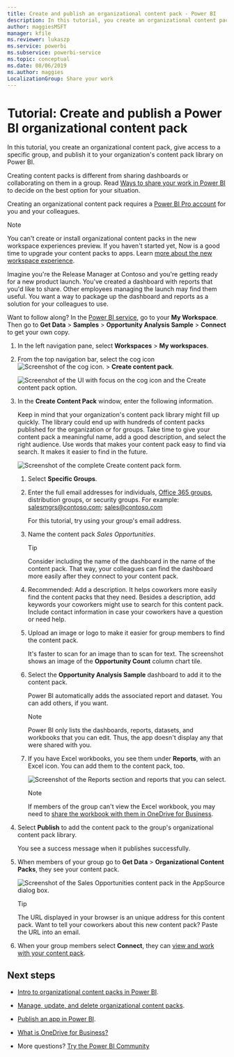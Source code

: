 ```yaml
---
title: Create and publish an organizational content pack - Power BI
description: In this tutorial, you create an organizational content pack, restrict access to a specific group, and publish it to your organization's content pack library on Power BI.
author: maggiesMSFT
manager: kfile
ms.reviewer: lukaszp
ms.service: powerbi
ms.subservice: powerbi-service
ms.topic: conceptual
ms.date: 08/06/2019
ms.author: maggies
LocalizationGroup: Share your work
---
```


# Tutorial: Create and publish a Power BI organizational content pack

In this tutorial, you create an organizational content pack, give access to a specific group, and publish it to your organization's content pack library on Power BI.

Creating content packs is different from sharing dashboards or collaborating on them in a group. Read [Ways to share your work in Power BI](service-how-to-collaborate-distribute-dashboards-reports.md) to decide on the best option for your situation.

Creating an organizational content pack requires a [Power BI Pro account](https://powerbi.microsoft.com/pricing) for you and your colleagues.

> [!NOTE]
> You can't create or install organizational content packs in the new workspace experiences preview. If you haven't started yet, Now is a good time to upgrade your content packs to apps. Learn [more about the new workspace experience](service-create-the-new-workspaces.md).

Imagine you're the Release Manager at Contoso and you're getting ready for a new product launch.  You've created a dashboard with reports that you'd like to share. Other employees managing the launch may find them useful. You want a way to package up the dashboard and reports as a solution for your colleagues to use.

Want to follow along? In the [Power BI service](https://powerbi.com), go to your **My Workspace**. Then go to **Get Data** > **Samples** > **Opportunity Analysis Sample** > **Connect** to get your own copy.

1. In the left navigation pane, select **Workspaces** > **My workspaces**.

1. From the top navigation bar, select the cog icon ![Screenshot of the cog icon.](media/service-organizational-content-pack-create-and-publish/cog.png) > **Create content pack**.

   ![Screenshot of the UI with focus on the cog icon and the Create content pack option.](media/service-organizational-content-pack-create-and-publish/pbi_create_contpk.png)

1. In the **Create Content Pack** window, enter the following information.  

   Keep in mind that your organization's content pack library might fill up quickly. The library could end up with hundreds of content packs published for the organization or for groups. Take time to give your content pack a meaningful name, add a good description, and select the right audience.  Use words that makes your content pack easy to find via search. It makes it easier to find in the future.

      ![Screenshot of the complete Create content pack form.](media/service-organizational-content-pack-create-and-publish/cpwindow.png)

    1. Select **Specific Groups**.

    1. Enter the full email addresses for individuals, [Office 365 groups](https://support.office.com/article/Create-a-group-in-Office-365-7124dc4c-1de9-40d4-b096-e8add19209e9), distribution groups, or security groups. For example: salesmgrs@contoso.com; sales@contoso.com

        For this tutorial, try using your group's email address.

    1. Name the content pack *Sales Opportunities*.

        > [!TIP]
        > Consider including the name of the dashboard in the name of the content pack. That way, your colleagues can find the dashboard more easily after they connect to your content pack.

    1. Recommended: Add a description. It helps coworkers more easily find the content packs that they need. Besides a description, add keywords your coworkers might use to search for this content pack. Include contact information in case your coworkers have a question or need help.

    1. Upload an image or logo to make it easier for group members to find the content pack.

        It's faster to scan for an image than to scan for text. The screenshot shows an image of the **Opportunity Count** column chart tile.

    1. Select the **Opportunity Analysis Sample** dashboard to add it to the content pack.

        Power BI automatically adds the associated report and dataset. You can add others, if you want.

       > [!NOTE]
       > Power BI only lists the dashboards, reports, datasets, and workbooks that you can edit. Thus, the app doesn't display any that were shared with you.

   1. If you have Excel workbooks, you see them under **Reports**, with an Excel icon. You can add them to the content pack, too.

      ![Screenshot of the Reports section and reports that you can select.](media/service-organizational-content-pack-create-and-publish/pbi_orgcontpkexcel.png)

      > [!NOTE]
      > If members of the group can't view the Excel workbook, you may need to [share the workbook with them in OneDrive for Business](https://support.office.com/article/Share-documents-or-folders-in-Office-365-1fe37332-0f9a-4719-970e-d2578da4941c).

1. Select **Publish** to add the content pack to the group's organizational content pack library.  

   You see a success message when it publishes successfully.

1. When members of your group go to **Get Data** > **Organizational Content Packs**, they see your content pack.

   ![Screenshot of the Sales Opportunities content pack in the AppSource dialog box.](media/service-organizational-content-pack-create-and-publish/powerbi-find-content-pack-organization.png)

   > [!TIP]
   > The URL displayed in your browser is an unique address for this content pack.  Want to tell your coworkers about this new content pack?  Paste the URL into an email.

1. When your group members select **Connect**, they can [view and work with your content pack](service-organizational-content-pack-copy-refresh-access.md).

## Next steps

* [Intro to organizational content packs in Power BI](service-organizational-content-pack-introduction.md).

* [Manage, update, and delete organizational content packs](service-organizational-content-pack-manage-update-delete.md).

* [Publish an app in Power BI](service-create-distribute-apps.md).

* [What is OneDrive for Business?](https://support.office.com/article/What-is-OneDrive-for-Business-187f90af-056f-47c0-9656-cc0ddca7fdc2)

* More questions? [Try the Power BI Community](http://community.powerbi.com/)
